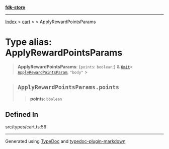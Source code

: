 [**fdk-store**](../../../README.md)
***

[Index](../../../API.md) > [cart](../../README.md) > [<internal>](../README.md) > ApplyRewardPointsParams

# Type alias: ApplyRewardPointsParams

> **ApplyRewardPointsParams**: \{`points`: `boolean`;} & [`Omit`](type-alias.Omit.md)\< [`ApplyRewardPointsParam`](type-alias.ApplyRewardPointsParam.md), `"body"` \>

> ## `ApplyRewardPointsParams.points`
>
> > **points**: `boolean`
>
>

## Defined In

src/types/cart.ts:56

***
Generated using [TypeDoc](https://typedoc.org/) and [typedoc-plugin-markdown](https://www.npmjs.com/package/typedoc-plugin-markdown)
